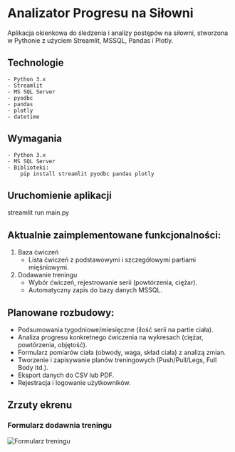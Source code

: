 # Analizator Progresu na Siłowni
Aplikacja okienkowa do śledzenia i analizy postępów na siłowni, stworzona w Pythonie z użyciem Streamlit, MSSQL, Pandas i Plotly.

## Technologie
    - Python 3.x
    - Streamlit
    - MS SQL Server
    - pyodbc
    - pandas
    - plotly
    - datetime

## Wymagania
    - Python 3.x
    - MS SQL Server
    - Biblioteki:
        pip install streamlit pyodbc pandas plotly

## Uruchomienie aplikacji
streamlit run main.py

## Aktualnie zaimplementowane funkcjonalności:
1. Baza ćwiczeń
   - Lista ćwiczeń z podstawowymi i szczegółowymi partiami mięśniowymi.
2. Dodawanie treningu
   - Wybór ćwiczeń, rejestrowanie serii (powtórzenia, ciężar).
   - Automatyczny zapis do bazy danych MSSQL.

## Planowane rozbudowy:
- Podsumowania tygodniowe/miesięczne (ilość serii na partie ciała).
- Analiza progresu konkretnego ćwiczenia na wykresach (ciężar, powtórzenia, objętość).
- Formularz pomiarów ciała (obwody, waga, skład ciała) z analizą zmian.
- Tworzenie i zapisywanie planów treningowych (Push/Pull/Legs, Full Body itd.).
- Eksport danych do CSV lub PDF.
- Rejestracja i logowanie użytkowników.

## Zrzuty ekrenu
### Formularz dodawnia treningu
![Formularz treningu](images/)
